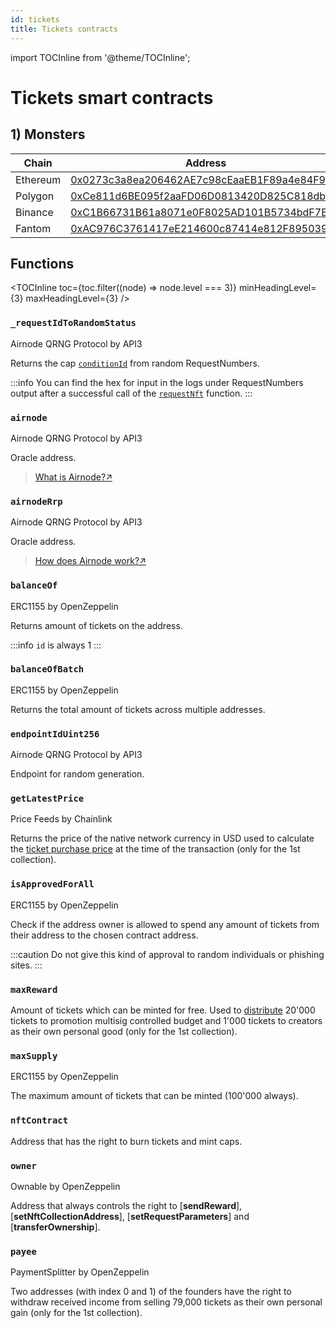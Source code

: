 ```yaml
---
id: tickets
title: Tickets contracts
---
```


import TOCInline from '@theme/TOCInline';

# Tickets smart contracts

## 1) Monsters

| Chain    | Address                                    |
| -------- | ------------------------------------------ |
| Ethereum | [0x0273c3a8ea206462AE7c98cEaaEB1F89a4e84F97](https://etherscan.io/address/0x0273c3a8ea206462AE7c98cEaaEB1F89a4e84F97) |
| Polygon  | [0xCe811d6BE095f2aaFD06D0813420D825C818db56](https://polygonscan.com/address/0xCe811d6BE095f2aaFD06D0813420D825C818db56) |
| Binance  | [0xC1B66731B61a8071e0F8025AD101B5734bdF7B7A](https://bscscan.com/address/0xC1B66731B61a8071e0F8025AD101B5734bdF7B7A) |
| Fantom   | [0xAC976C3761417eE214600c87414e812F8950397A](https://ftmscan.com/address/0xAC976C3761417eE214600c87414e812F8950397A) |

## Functions

<!-- Only show h3 headings -->
<TOCInline
  toc={toc.filter((node) => node.level === 3)}
  minHeadingLevel={3}
  maxHeadingLevel={3}
/>

### `_requestIdToRandomStatus`
<div class="inherited-function">Airnode QRNG Protocol by API3</div>

Returns the cap [`conditionId`](../getting-started/05-check-your-caps-balance.md#using-block-explorer) from random RequestNumbers.

:::info
You can find the hex for input in the logs under RequestNumbers output after a successful call of the [`requestNft`](../getting-started/04-get-caps-vending-machines.md#using-block-explorer) function.
:::

### `airnode`
<div class="inherited-function">Airnode QRNG Protocol by API3</div>

Oracle address.

> [What is Airnode?↗](https://dapi-docs.api3.org/explore/airnode/what-is-airnode.html)

### `airnodeRrp`
<div class="inherited-function">Airnode QRNG Protocol by API3</div>

Oracle address.

> [How does Airnode work?↗](https://dapi-docs.api3.org/explore/airnode/how-does-airnode-work.html)

### `balanceOf`
<div class="inherited-function">ERC1155 by OpenZeppelin</div>

Returns amount of tickets on the address.

:::info
`id` is always 1
:::

### `balanceOfBatch`
<div class="inherited-function">ERC1155 by OpenZeppelin</div>

Returns the total amount of tickets across multiple addresses.

### `endpointIdUint256`
<div class="inherited-function">Airnode QRNG Protocol by API3</div>

Endpoint for random generation.

### `getLatestPrice`
<div class="inherited-function">Price Feeds by Chainlink</div>

Returns the price of the native network currency in USD used to calculate the [ticket purchase price](../collections/01-monsters.md#ticket-price) at the time of the transaction (only for the 1st collection).

### `isApprovedForAll`
<div class="inherited-function">ERC1155 by OpenZeppelin</div>

Check if the address owner is allowed to spend any amount of tickets from their address to the chosen contract address.

:::caution
Do not give this kind of approval to random individuals or phishing sites.
:::

### `maxReward`

Amount of tickets which can be minted for free. Used to [distribute](../collections/01-monsters.md#distribution) 20'000 tickets to promotion multisig controlled budget and 1'000 tickets to creators as their own personal good (only for the 1st collection).

### `maxSupply`
<div class="inherited-function">ERC1155 by OpenZeppelin</div>

The maximum amount of tickets that can be minted (100'000 always).

### `nftContract`

Address that has the right to burn tickets and mint caps.

### `owner`
<div class="inherited-function">Ownable by OpenZeppelin</div>

Address that always controls the right to [**sendReward**], [**setNftCollectionAddress**], [**setRequestParameters**] and [**transferOwnership**].

### `payee` 
<div class="inherited-function">PaymentSplitter by OpenZeppelin</div>

Two addresses (with index 0 and 1) of the founders have the right to withdraw received income from selling 79,000 tickets as their own personal gain (only for the 1st collection).